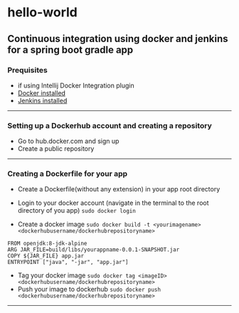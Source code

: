 # hello-world

## Continuous integration using docker and jenkins for a spring boot gradle app

### Prequisites
* if using Intellij Docker Integration plugin
* [Docker installed](https://www.digitalocean.com/community/tutorials/how-to-install-and-use-docker-on-ubuntu-16-04)
* [Jenkins installed](https://www.digitalocean.com/community/tutorials/how-to-install-jenkins-on-ubuntu-16-04)
***

### Setting up a Dockerhub account and creating a repository

* Go to hub.docker.com and sign up
* Create a public repository
***

### Creating a Dockerfile for your app

* Create a Dockerfile(without any extension) in your app root directory

* Login to your docker account (navigate in the terminal to the root directory of you app)
`sudo docker login`
* Create a docker image `sudo docker build -t <yourimagename> <dockerhubusername/dockerhubrepositoryname>`
```docker
FROM openjdk:8-jdk-alpine
ARG JAR_FILE=build/libs/yourappname-0.0.1-SNAPSHOT.jar
COPY ${JAR_FILE} app.jar
ENTRYPOINT ["java", "-jar", "app.jar"]
```
* Tag your docker image 
`sudo docker tag <imageID> <dockerhubusername/dockerhubrepositoryname>`
* Push your image to dockerhub
`sudo docker push <dockerhubusername/dockerhubrepositoryname>`
***
